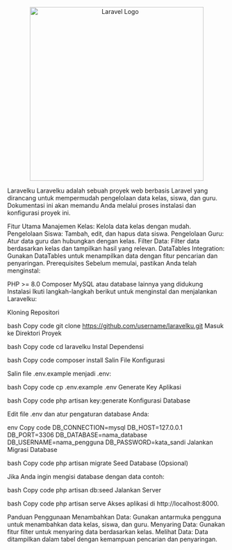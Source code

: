 <p align="center"><a href="https://laravel.com" target="_blank"><img src="https://raw.githubusercontent.com/laravel/art/master/logo-lockup/5%20SVG/2%20CMYK/1%20Full%20Color/laravel-logolockup-cmyk-red.svg" width="400" alt="Laravel Logo"></a></p>
Laravelku
Laravelku adalah sebuah proyek web berbasis Laravel yang dirancang untuk mempermudah pengelolaan data kelas, siswa, dan guru. Dokumentasi ini akan memandu Anda melalui proses instalasi dan konfigurasi proyek ini.

Fitur Utama
Manajemen Kelas: Kelola data kelas dengan mudah.
Pengelolaan Siswa: Tambah, edit, dan hapus data siswa.
Pengelolaan Guru: Atur data guru dan hubungkan dengan kelas.
Filter Data: Filter data berdasarkan kelas dan tampilkan hasil yang relevan.
DataTables Integration: Gunakan DataTables untuk menampilkan data dengan fitur pencarian dan penyaringan.
Prerequisites
Sebelum memulai, pastikan Anda telah menginstal:

PHP >= 8.0
Composer
MySQL atau database lainnya yang didukung
Instalasi
Ikuti langkah-langkah berikut untuk menginstal dan menjalankan Laravelku:

Kloning Repositori

bash
Copy code
git clone https://github.com/username/laravelku.git
Masuk ke Direktori Proyek

bash
Copy code
cd laravelku
Instal Dependensi

bash
Copy code
composer install
Salin File Konfigurasi

Salin file .env.example menjadi .env:

bash
Copy code
cp .env.example .env
Generate Key Aplikasi

bash
Copy code
php artisan key:generate
Konfigurasi Database

Edit file .env dan atur pengaturan database Anda:

env
Copy code
DB_CONNECTION=mysql
DB_HOST=127.0.0.1
DB_PORT=3306
DB_DATABASE=nama_database
DB_USERNAME=nama_pengguna
DB_PASSWORD=kata_sandi
Jalankan Migrasi Database

bash
Copy code
php artisan migrate
Seed Database (Opsional)

Jika Anda ingin mengisi database dengan data contoh:

bash
Copy code
php artisan db:seed
Jalankan Server

bash
Copy code
php artisan serve
Akses aplikasi di http://localhost:8000.

Panduan Penggunaan
Menambahkan Data: Gunakan antarmuka pengguna untuk menambahkan data kelas, siswa, dan guru.
Menyaring Data: Gunakan fitur filter untuk menyaring data berdasarkan kelas.
Melihat Data: Data ditampilkan dalam tabel dengan kemampuan pencarian dan penyaringan.